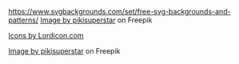https://www.svgbackgrounds.com/set/free-svg-backgrounds-and-patterns/
<a href="https://www.freepik.com/free-vector/hand-drawn-animal-avatars-element-collection_33139311.htm#page=2&query=avatar%20cartoons%20animals&position=31&from_view=search&track=ais&uuid=30486c9a-45f1-4151-b480-3e891c8e3e90">Image by pikisuperstar</a> on Freepik

<a href="https://lordicon.com/">Icons by Lordicon.com</a>

<a href="https://www.freepik.com/free-vector/cute-halloween-monster-alphabet_5589286.htm?epik=dj0yJnU9T0h3cWNNbUhVYjRRbnZabnd3MjBwZ0NhMHBTWWNrSjkmcD0wJm49LTlkenp6c0MxUjBQeGpoNUViWWthQSZ0PUFBQUFBR1c3Y0g4">Image by pikisuperstar</a> on Freepik

